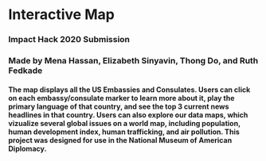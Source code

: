 # Interactive Map
### Impact Hack 2020 Submission
### Made by Mena Hassan, Elizabeth Sinyavin, Thong Do, and Ruth Fedkade
#### The map displays all the US Embassies and Consulates. Users can click on each embassy/consulate marker to learn more about it, play the primary language of that country, and see the top 3 current news headlines in that country. Users can also explore our data maps, which vizualize several global issues on a world map, including population, human development index, human trafficking, and air pollution. This project was designed for use in the National Museum of American Diplomacy.
